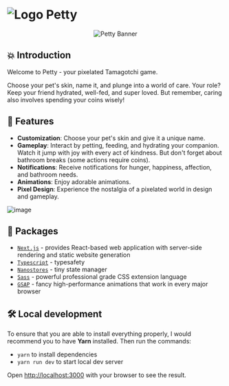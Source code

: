# ![Logo](/public/logo.svg) Petty

<p align="center">
<img src="/public/full-logo.svg" alt="Petty Banner">
</p>

## 💥 Introduction

Welcome to Petty - your pixelated Tamagotchi game.

Choose your pet's skin, name it, and plunge into a world of care. Your role? Keep your friend hydrated, well-fed, and super loved. But remember, caring also involves spending your coins wisely!

## 🚀 Features

- **Customization**: Choose your pet's skin and give it a unique name.
- **Gameplay**: Interact by petting, feeding, and hydrating your companion. Watch it jump with joy with every act of kindness. But don't forget about bathroom breaks (some actions require coins).
- **Notifications**: Receive notifications for hunger, happiness, affection, and bathroom needs.
- **Animations**: Enjoy adorable animations.
- **Pixel Design**: Experience the nostalgia of a pixelated world in design and gameplay.

![image](/public/github_showcase.png)

## 📜 Packages

- [`Next.js`](https://nextjs.org/) - provides React-based web application with server-side rendering and static website generation
- [`Typescript`](https://www.typescriptlang.org/) - typesafety
- [`Nanostores`](https://github.com/nanostores/nanostores/) - tiny state manager
- [`Sass`](https://sass-lang.com/) - powerful professional grade CSS extension language
- [`GSAP`](https://sass-lang.com/) - fancy high-performance animations that work in every major browser

## 🛠️ Local development

To ensure that you are able to install everything properly, I would recommend you to have <b>Yarn</b> installed.
Then run the commands:

- `yarn` to install dependencies
- `yarn run dev` to start local dev server

Open [http://localhost:3000](http://localhost:3000) with your browser to see the result.
